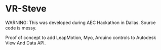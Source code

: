 # VR-Steve
WARNING: This was developed during AEC Hackathon in Dallas. Source code is messy. 

Proof of concept to add LeapMotion, Myo, Arduino controls to Autodesk View And Data API. 
